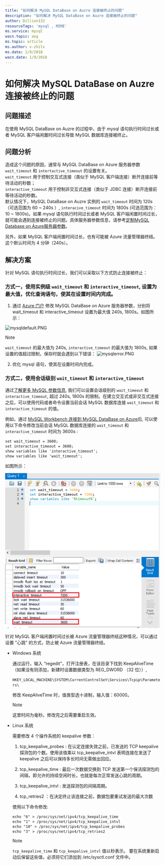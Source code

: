 ```yaml
---
title: "如何解决 MySQL DataBase on Auzre 连接被终止的问题"
description: "如何解决 MySQL DataBase on Auzre 连接被终止的问题"
author: Dillion132
resourceTags: 'mysql , MIME'
ms.service: mysql
wacn.topic: aog
ms.topic: article
ms.author: v-zhilv
ms.date: 1/9/2018
wacn.date: 1/9/2018
---
```


# 如何解决 MySQL DataBase on Auzre 连接被终止的问题

## 问题描述

在使用 MySQL DataBase on Auzre 的过程中，由于 mysql 语句执行时间过长或者 MySQL 客户端闲置时间过长导致 MySQL 数据库连接被终止。

## 问题分析

造成这个问题的原因，通常与 MySQL DataBase on Azure 服务器参数 `wait_timeout` 和 `intertactive_timeout` 的设置有关。<br>
`wait_timeout` 用于控制交互式连接（类似于 MySQL 客户端连接）断开连接前等待活动的秒数；<br>
`interactive_timeout` 用于控制非交互式连接（类似于 JDBC 连接）断开连接前等待活动的秒数。<br>
默认情况下，MySQL DataBase on Auzre 实例的 `wait_timeout` 时间为 120s （可选范围为 60 ~ 240s ）, `interacive_timeout` 时间为 1800s (可选范围为：10 ~ 1800s)。如果 mysql 语句执行时间过长或者 MySQL 客户端闲置时间过长，就可能会遇到连接被终止的问题。具体服务器参数信息，请参考[定制MySQL Database on Azure服务器参数](https://docs.azure.cn/zh-cn/mysql/mysql-database-advanced-settings)。

另外，如果 MySQL 客户端闲置时间过长，也有可能被 Azure 流量管理器终结。这个默认时间为 4 分钟（240s）。

## 解决方案

针对 MySQL 语句执行时间过长，我们可以采取以下方式防止连接被终止：

### 方式一，使用实例级 `wait_timeout` 和 `interactive_timeout`, 设置为最大值，优化查询语句，使其在设置时间内完成。 

1. 通过 [Azure 门户](https://portal.azure.cn) 修改 MySQL DataBase on Azure 服务器参数，分别将 wait_timeout 和 interactive_timeout 设置为最大值 240s, 1800s。如图所示：

![mysqldefault.PNG](./media/aog-mysql-can-not-connect-to-mysql-database/mysqldefault.PNG)

> [!NOTE]
> `wait_timeout` 的最大值为 240s, `interactive_timeout` 的最大值为 1800s, 如果设置的值超过限制，保存时就会遇到以下错误：
> ![mysqlerror.PNG](./media/aog-mysql-can-not-connect-to-mysql-database/mysqlerror.PNG)

2. 优化 mysql 语句，使其在设置时间内完成。

### 方式二，使用会话级别 `wait_timeout` 和 `interactive_timeout`

通过[了解更多 MySQL 参数信息](https://dev.mysql.com/doc/refman/5.5/en/server-system-variables.html#sysvar_wait_timeout), 我们可以设置会话级别的 `wait_timeout` 和 `interactive_timeout`, 超过 240s, 1800s 的限制。在建立交互式或非交互式连接之后，可以使用代码或者命令设置当前会话 MySQL 数据库连接 `wait_timeout` 和 `interactive_timeout` 的值。

例如，通过 [MySQL Workbench 连接到 MySQL DataBase on Azure](https://docs.microsoft.com/azure/mysql/connect-workbench)后, 可以使用以下命令修改当前会话 MySQL 数据库连接的 `wait_timeout` 和 `interactive_timeout` 时间为 3600s :

```
set wait_timeout = 3600;
set interactive_timeout = 3600;
show variables like 'interactive_timeout';
show variables like 'wait_timeout';
```

如图所示：

![mysqlresult.PNG](./media/aog-mysql-can-not-connect-to-mysql-database/mysqlresult.PNG)

针对 MySQL 客户端闲置时间过长被 Azure 流量管理器终结这种情况，可以通过设置 ”心跳” 的方式，防止被 Azure 流量管理器终结。

* Windows 系统

    通过运行，输入 “regedit”，打开注册表，在该目录下找到 KeepAliveTime （如果没有则添加，新建时设置数据类型为 REG_DWORD （32 位））,

    `HKEY_LOCAL_MACHINE\SYSTEM\CurrentControlSet\Services\Tcpip\Parameters\`

    修改 KeepAliveTime 时，值类型选十进制，输入值：60000。

    > [!Note]
    >这里时间为毫秒。修改完之后需要重启生效。

* Linux 系统

    需要修改 4 个操作系统的 keepalive 参数：

    1. tcp_keepalive_probes : 在认定连接失效之前，已发送的 TCP keepalive 探测包的个数。使用该值乘以 tcp_keepalive_intvl 表明连接在发送了 keepalive 之后可以保持多长时间无需做出回应。

    2. tcp_keepalive_time : 最后一次数据交换到 TCP 发送第一个保活探测包的间隔，即允许的持续空闲时长，也就是每次正常发送心跳的周期。

    3. tcp_keepalive_intvl : 发送探测包的间隔周期。

    4. tcp_retries2 ：在决定终止该连接之前，数据包要重试发送的最大次数

    使用以下命令修改:

    ```
    echo "6" > /proc/sys/net/ipv4/tcp_keepalive_time
    echo "1" > /proc/sys/net/ipv4/tcp_keepalive_intvl
    echo "10" > /proc/sys/net/ipv4/tcp_keepalive_probes
    echo "3" > /proc/sys/net/ipv4/tcp_retries2
    ```

    > [!Note]
    > `tcp_keepalive_time` 和 `tcp_keepalive_intvl` 值以秒表示。 要在系统重新启动后保留这些值，必须将它们添加到 /etc/sysctl.conf 文件中。